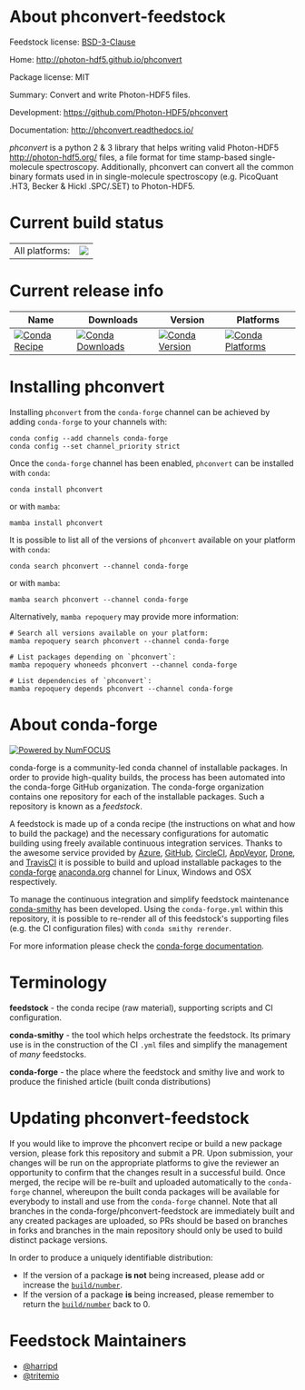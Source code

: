 About phconvert-feedstock
=========================

Feedstock license: [BSD-3-Clause](https://github.com/conda-forge/phconvert-feedstock/blob/main/LICENSE.txt)

Home: http://photon-hdf5.github.io/phconvert

Package license: MIT

Summary: Convert and write Photon-HDF5 files.

Development: https://github.com/Photon-HDF5/phconvert

Documentation: http://phconvert.readthedocs.io/

*phconvert* is a python 2 & 3 library that helps writing valid
Photon-HDF5 <http://photon-hdf5.org/>
files, a file format for time stamp-based single-molecule spectroscopy.
Additionally, phconvert can convert all the common binary formats
used in in single-molecule spectroscopy (e.g. PicoQuant .HT3,
Becker & Hickl .SPC/.SET) to Photon-HDF5.


Current build status
====================


<table><tr><td>All platforms:</td>
    <td>
      <a href="https://dev.azure.com/conda-forge/feedstock-builds/_build/latest?definitionId=4070&branchName=main">
        <img src="https://dev.azure.com/conda-forge/feedstock-builds/_apis/build/status/phconvert-feedstock?branchName=main">
      </a>
    </td>
  </tr>
</table>

Current release info
====================

| Name | Downloads | Version | Platforms |
| --- | --- | --- | --- |
| [![Conda Recipe](https://img.shields.io/badge/recipe-phconvert-green.svg)](https://anaconda.org/conda-forge/phconvert) | [![Conda Downloads](https://img.shields.io/conda/dn/conda-forge/phconvert.svg)](https://anaconda.org/conda-forge/phconvert) | [![Conda Version](https://img.shields.io/conda/vn/conda-forge/phconvert.svg)](https://anaconda.org/conda-forge/phconvert) | [![Conda Platforms](https://img.shields.io/conda/pn/conda-forge/phconvert.svg)](https://anaconda.org/conda-forge/phconvert) |

Installing phconvert
====================

Installing `phconvert` from the `conda-forge` channel can be achieved by adding `conda-forge` to your channels with:

```
conda config --add channels conda-forge
conda config --set channel_priority strict
```

Once the `conda-forge` channel has been enabled, `phconvert` can be installed with `conda`:

```
conda install phconvert
```

or with `mamba`:

```
mamba install phconvert
```

It is possible to list all of the versions of `phconvert` available on your platform with `conda`:

```
conda search phconvert --channel conda-forge
```

or with `mamba`:

```
mamba search phconvert --channel conda-forge
```

Alternatively, `mamba repoquery` may provide more information:

```
# Search all versions available on your platform:
mamba repoquery search phconvert --channel conda-forge

# List packages depending on `phconvert`:
mamba repoquery whoneeds phconvert --channel conda-forge

# List dependencies of `phconvert`:
mamba repoquery depends phconvert --channel conda-forge
```


About conda-forge
=================

[![Powered by
NumFOCUS](https://img.shields.io/badge/powered%20by-NumFOCUS-orange.svg?style=flat&colorA=E1523D&colorB=007D8A)](https://numfocus.org)

conda-forge is a community-led conda channel of installable packages.
In order to provide high-quality builds, the process has been automated into the
conda-forge GitHub organization. The conda-forge organization contains one repository
for each of the installable packages. Such a repository is known as a *feedstock*.

A feedstock is made up of a conda recipe (the instructions on what and how to build
the package) and the necessary configurations for automatic building using freely
available continuous integration services. Thanks to the awesome service provided by
[Azure](https://azure.microsoft.com/en-us/services/devops/), [GitHub](https://github.com/),
[CircleCI](https://circleci.com/), [AppVeyor](https://www.appveyor.com/),
[Drone](https://cloud.drone.io/welcome), and [TravisCI](https://travis-ci.com/)
it is possible to build and upload installable packages to the
[conda-forge](https://anaconda.org/conda-forge) [anaconda.org](https://anaconda.org/)
channel for Linux, Windows and OSX respectively.

To manage the continuous integration and simplify feedstock maintenance
[conda-smithy](https://github.com/conda-forge/conda-smithy) has been developed.
Using the ``conda-forge.yml`` within this repository, it is possible to re-render all of
this feedstock's supporting files (e.g. the CI configuration files) with ``conda smithy rerender``.

For more information please check the [conda-forge documentation](https://conda-forge.org/docs/).

Terminology
===========

**feedstock** - the conda recipe (raw material), supporting scripts and CI configuration.

**conda-smithy** - the tool which helps orchestrate the feedstock.
                   Its primary use is in the construction of the CI ``.yml`` files
                   and simplify the management of *many* feedstocks.

**conda-forge** - the place where the feedstock and smithy live and work to
                  produce the finished article (built conda distributions)


Updating phconvert-feedstock
============================

If you would like to improve the phconvert recipe or build a new
package version, please fork this repository and submit a PR. Upon submission,
your changes will be run on the appropriate platforms to give the reviewer an
opportunity to confirm that the changes result in a successful build. Once
merged, the recipe will be re-built and uploaded automatically to the
`conda-forge` channel, whereupon the built conda packages will be available for
everybody to install and use from the `conda-forge` channel.
Note that all branches in the conda-forge/phconvert-feedstock are
immediately built and any created packages are uploaded, so PRs should be based
on branches in forks and branches in the main repository should only be used to
build distinct package versions.

In order to produce a uniquely identifiable distribution:
 * If the version of a package **is not** being increased, please add or increase
   the [``build/number``](https://docs.conda.io/projects/conda-build/en/latest/resources/define-metadata.html#build-number-and-string).
 * If the version of a package **is** being increased, please remember to return
   the [``build/number``](https://docs.conda.io/projects/conda-build/en/latest/resources/define-metadata.html#build-number-and-string)
   back to 0.

Feedstock Maintainers
=====================

* [@harripd](https://github.com/harripd/)
* [@tritemio](https://github.com/tritemio/)


